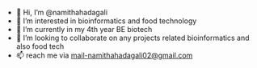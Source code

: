 - 👋 Hi, I’m @namithahadagali
- 👀 I’m interested in bioinformatics and food technology
- 🌱 I’m currently in my 4th year BE biotech
- 💞️ I’m looking to collaborate on any projects related bioinformatics and also food tech 
- 📫 reach me via mail-namithahadagali02@gmail.com

<!---
namithahadagali/namithahadagali is a ✨ special ✨ repository because its `README.md` (this file) appears on your GitHub profile.
You can click the Preview link to take a look at your changes.
--->
